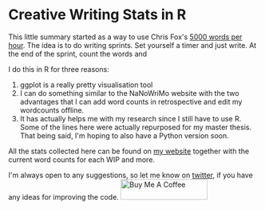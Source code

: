 # Creative Writing Stats in R
This little summary started as a way to use Chris Fox's [5000 words per hour](https://www.chrisfoxwrites.com/write-faster-write-smarter/). The idea is to do writing sprints. Set yourself a timer and just write. At the end of the sprint, count the words and 

I do this in R for three reasons: 
1. ggplot is a really pretty visualisation tool 
2. I can do something similar to the NaNoWriMo website with the two advantages that I can add word counts in retrospective and edit my wordcounts offline. 
3. It has actually helps me with my research since I still have to use R. Some of the lines here were actually repurposed for my master thesis. That being said, I'm hoping to also have a Python version soon. 

All the stats collected here can be found on [my website](https://quantumlandbook.wixsite.com/quantumlandbook/wips) together with the current word counts for each WIP and more. 

I'm always open to any suggestions, so let me know on [twitter](https://twitter.com/quantumlandbook), if you have any ideas for improving the code. 
<a href="https://www.buymeacoffee.com/quantumlandbook" target="_blank"><img src="https://cdn.buymeacoffee.com/buttons/default-orange.png" alt="Buy Me A Coffee" height="41" width="174"></a>